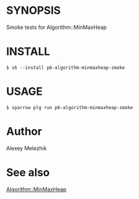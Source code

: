 # SYNOPSIS

Smoke tests for Algorithm::MinMaxHeap

# INSTALL

    $ s6 --install p6-algorithm-minmaxheap-smoke

# USAGE

    $ sparrow plg run p6-algorithm-minmaxheap-smoke

# Author

Alexey Melezhik

# See also 

[Algorithm::MinMaxHeap](https://github.com/titsuki/p6-Algorithm-MinMaxHeap)
